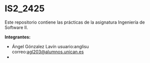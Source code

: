 # IS2_2425
Este repositorio contiene las prácticas de la asignatura Ingeniería de Software II.
  
**Integrantes:**  
- Ángel Gónzalez Lavín usuario:anglisu correo:agl203@alumnos.unican.es
-  
